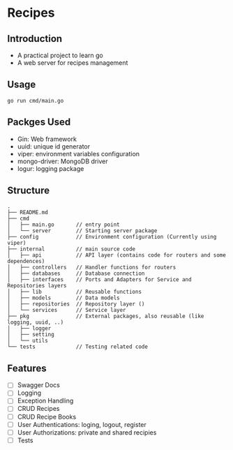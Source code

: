# Recipes

## Introduction

- A practical project to learn go
- A web server for recipes management

## Usage

`go run cmd/main.go`

## Packges Used

- Gin: Web framework
- uuid: unique id generator
- viper: environment variables configuration
- mongo-driver: MongoDB driver
- logur: logging package

## Structure

```
.
├── README.md
├── cmd
│   ├── main.go       // entry point
│   └── server        // Starting server package
├── config            // Environment configuration (Currently using viper)
├── internal          // main source code
│   ├── api           // API layer (contains code for routers and some dependences)
│   ├── controllers   // Handler functions for routers
│   ├── databases     // Database connection
│   ├── interfaces    // Ports and Adapters for Service and Repositories layers
│   ├── lib           // Reusable functions
│   ├── models        // Data models
│   ├── repositories  // Repository layer ()
│   └── services      // Service layer
├── pkg               // External packages, also reusable (like logging, uuid, ..)
│   ├── logger
│   ├── setting
│   └── utils
└── tests             // Testing related code
```

## Features

- [ ] Swagger Docs
- [ ] Logging
- [ ] Exception Handling
- [ ] CRUD Recipes
- [ ] CRUD Recipe Books
- [ ] User Authentications: loging, logout, register
- [ ] User Authorizations: private and shared recipies
- [ ] Tests
